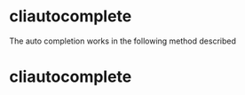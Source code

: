 # cliautocomplete

The auto completion works in the following method described



# cliautocomplete
